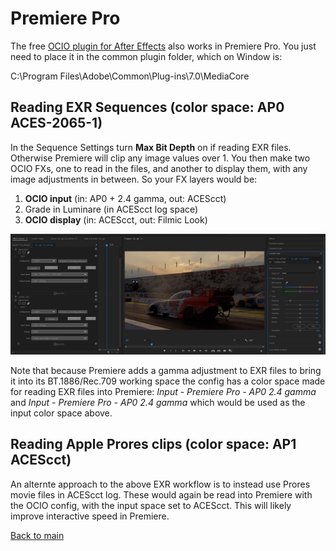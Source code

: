 # Premiere Pro

The free [OCIO plugin for After Effects](https://fnordware.blogspot.com/2012/05/opencolorio-for-after-effects.html) also works in Premiere Pro. You just need to place it in the common plugin folder, which on Window is:<br>

C:\Program Files\Adobe\Common\Plug-ins\7.0\MediaCore

## Reading EXR Sequences (color space: AP0 ACES-2065-1)

In the Sequence Settings turn  **Max Bit Depth** on if reading EXR files. Otherwise Premiere will clip any image values over 1. You then make two OCIO FXs, one to read in the files, and another to display them, with any image adjustments in between. So your FX layers would be:

   1. **OCIO input** (in: AP0 + 2.4 gamma, out: ACEScct)
   1. Grade in Luminare (in ACEScct log space)
   1.  **OCIO display** (in: ACEScct, out: Filmic Look)
   
   ![img](img/Premiere.jpg)
 
Note that because Premiere adds a gamma adjustment to EXR files to bring it into its BT.1886/Rec.709 working space the config has a color space made for reading EXR files into Premiere: *Input - Premiere Pro - AP0 2.4 gamma* and *Input - Premiere Pro - AP0 2.4 gamma* which would be used as the input color space above. 

## Reading Apple Prores clips (color space: AP1 ACEScct)

An alternte approach to the above EXR workflow is to instead use Prores movie files in ACEScct log. These would again be read into Premiere with the OCIO config, with the input space set to ACEScct. This will likely improve interactive speed in Premiere.

[Back to main](../StdX_ACES)
